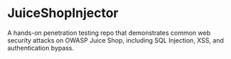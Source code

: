 # JuiceShopInjector
A hands-on penetration testing repo that demonstrates common web security attacks on OWASP Juice Shop, including SQL Injection, XSS, and authentication bypass.
